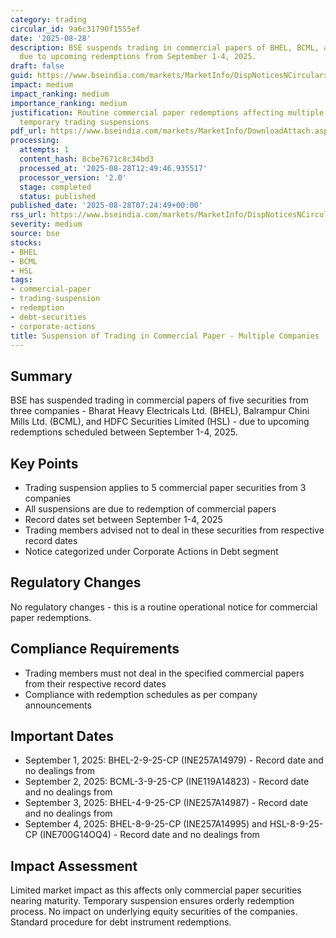 ```yaml
---
category: trading
circular_id: 9a6c31790f1555ef
date: '2025-08-28'
description: BSE suspends trading in commercial papers of BHEL, BCML, and HDFC Securities
  due to upcoming redemptions from September 1-4, 2025.
draft: false
guid: https://www.bseindia.com/markets/MarketInfo/DispNoticesNCirculars.aspx?Noticeid={7634DBE5-C363-4044-9E1D-700610F2DE6B}&noticeno=20250828-6&dt=08/28/2025&icount=6&totcount=47&flag=0
impact: medium
impact_ranking: medium
importance_ranking: medium
justification: Routine commercial paper redemptions affecting multiple companies with
  temporary trading suspensions
pdf_url: https://www.bseindia.com/markets/MarketInfo/DownloadAttach.aspx?id=20250828-6&attachedId=
processing:
  attempts: 1
  content_hash: 8cbe7671c8c34bd3
  processed_at: '2025-08-28T12:49:46.935517'
  processor_version: '2.0'
  stage: completed
  status: published
published_date: '2025-08-28T07:24:49+00:00'
rss_url: https://www.bseindia.com/markets/MarketInfo/DispNoticesNCirculars.aspx?Noticeid={7634DBE5-C363-4044-9E1D-700610F2DE6B}&noticeno=20250828-6&dt=08/28/2025&icount=6&totcount=47&flag=0
severity: medium
source: bse
stocks:
- BHEL
- BCML
- HSL
tags:
- commercial-paper
- trading-suspension
- redemption
- debt-securities
- corporate-actions
title: Suspension of Trading in Commercial Paper - Multiple Companies
---
```


## Summary

BSE has suspended trading in commercial papers of five securities from three companies - Bharat Heavy Electricals Ltd. (BHEL), Balrampur Chini Mills Ltd. (BCML), and HDFC Securities Limited (HSL) - due to upcoming redemptions scheduled between September 1-4, 2025.

## Key Points

- Trading suspension applies to 5 commercial paper securities from 3 companies
- All suspensions are due to redemption of commercial papers
- Record dates set between September 1-4, 2025
- Trading members advised not to deal in these securities from respective record dates
- Notice categorized under Corporate Actions in Debt segment

## Regulatory Changes

No regulatory changes - this is a routine operational notice for commercial paper redemptions.

## Compliance Requirements

- Trading members must not deal in the specified commercial papers from their respective record dates
- Compliance with redemption schedules as per company announcements

## Important Dates

- September 1, 2025: BHEL-2-9-25-CP (INE257A14979) - Record date and no dealings from
- September 2, 2025: BCML-3-9-25-CP (INE119A14823) - Record date and no dealings from
- September 3, 2025: BHEL-4-9-25-CP (INE257A14987) - Record date and no dealings from
- September 4, 2025: BHEL-8-9-25-CP (INE257A14995) and HSL-8-9-25-CP (INE700G14OQ4) - Record date and no dealings from

## Impact Assessment

Limited market impact as this affects only commercial paper securities nearing maturity. Temporary suspension ensures orderly redemption process. No impact on underlying equity securities of the companies. Standard procedure for debt instrument redemptions.
